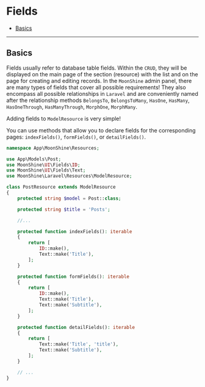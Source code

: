 # Fields

- [Basics](#basics)

---

<a name="basics"></a>
## Basics

Fields usually refer to database table fields.
Within the `CRUD`, they will be displayed on the main page of the section (resource) with the list and on the page for creating and editing records.
In the `MoonShine` admin panel, there are many types of fields that cover all possible requirements!
They also encompass all possible relationships in `Laravel` and are conveniently named after the relationship methods `BelongsTo`, `BelongsToMany`, `HasOne`, `HasMany`, `HasOneThrough`, `HasManyThrough`, `MorphOne`, `MorphMany`.

Adding fields to `ModelResource` is very simple!

You can use methods that allow you to declare fields for the corresponding pages: `indexFields()`, `formFields()`, or `detailFields()`.

```php
namespace App\MoonShine\Resources;

use App\Models\Post;
use MoonShine\UI\Fields\ID;
use MoonShine\UI\Fields\Text;
use MoonShine\Laravel\Resources\ModelResource;

class PostResource extends ModelResource
{
    protected string $model = Post::class;

    protected string $title = 'Posts';

    //...

    protected function indexFields(): iterable
    {
        return [
            ID::make(),
            Text::make('Title'),
        ];
    }

    protected function formFields(): iterable
    {
        return [
            ID::make(),
            Text::make('Title'),
            Text::make('Subtitle'),
        ];
    }

    protected function detailFields(): iterable
    {
        return [
            Text::make('Title', 'title'),
            Text::make('Subtitle'),
        ];
    }

    // ...
}
```
